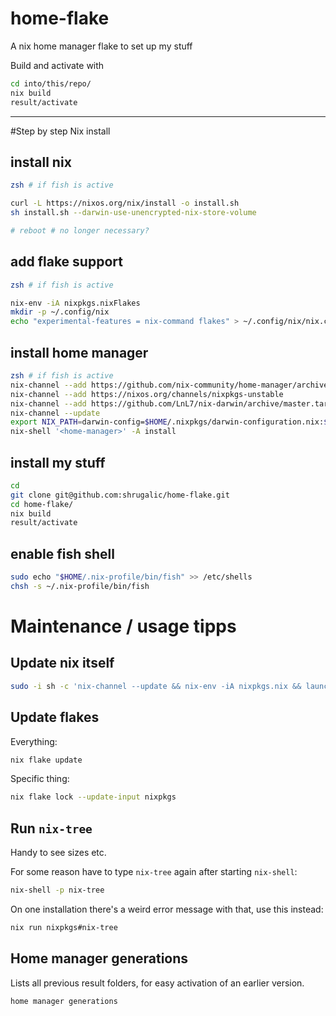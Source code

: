 # home-flake
A nix home manager flake to set up my stuff

Build and activate with
```sh
cd into/this/repo/
nix build
result/activate
```

----

#Step by step Nix install

## install nix
```sh
zsh # if fish is active

curl -L https://nixos.org/nix/install -o install.sh
sh install.sh --darwin-use-unencrypted-nix-store-volume

# reboot # no longer necessary?
```

## add flake support
```sh
zsh # if fish is active

nix-env -iA nixpkgs.nixFlakes
mkdir -p ~/.config/nix 
echo "experimental-features = nix-command flakes" > ~/.config/nix/nix.conf
```

## install home manager
```sh
zsh # if fish is active
nix-channel --add https://github.com/nix-community/home-manager/archive/master.tar.gz home-manager
nix-channel --add https://nixos.org/channels/nixpkgs-unstable
nix-channel --add https://github.com/LnL7/nix-darwin/archive/master.tar.gz darwin
nix-channel --update
export NIX_PATH=darwin-config=$HOME/.nixpkgs/darwin-configuration.nix:$HOME/.nix-defexpr/channels${NIX_PATH:+:}$NIX_PATH
nix-shell '<home-manager>' -A install
```

## install my stuff
```sh
cd
git clone git@github.com:shrugalic/home-flake.git
cd home-flake/
nix build
result/activate
```

## enable fish shell
```sh
sudo echo "$HOME/.nix-profile/bin/fish" >> /etc/shells
chsh -s ~/.nix-profile/bin/fish
```

# Maintenance / usage tipps
## Update nix itself
```sh
sudo -i sh -c 'nix-channel --update && nix-env -iA nixpkgs.nix && launchctl remove org.nixos.nix-daemon && launchctl load /Library/LaunchDaemons/org.nixos.nix-daemon.plist'
```

## Update flakes
Everything:
```sh
nix flake update
```

Specific thing:
```sh
nix flake lock --update-input nixpkgs
```

## Run `nix-tree`
Handy to see sizes etc.

For some reason have to type `nix-tree` again after starting `nix-shell`:
```sh
nix-shell -p nix-tree
```
On one installation there's a weird error message with that, use this instead:
```sh
nix run nixpkgs#nix-tree
```

## Home manager generations
Lists all previous result folders, for easy activation of an earlier version.
```sh
home manager generations
```

